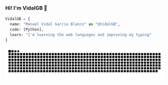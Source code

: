 ### Hi! I'm VidalGB 👋

```py
VidalGB = {
  name: "Manuel Vidal García Blanco" as "@VidalGB",
  code: [Python],
  learn: "I'm learning the web languages and improving my typing"
}
```

![Snake animation](https://github.com/VidalGB/VidalGB/blob/main/githubContributionSnake.svg)
